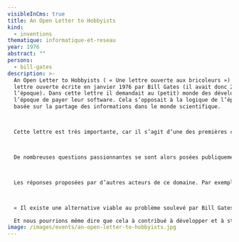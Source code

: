 ```yaml
---
visibleInCms: true
title: An Open Letter to Hobbyists
kind:
  - inventions
thematique: informatique-et-reseau
year: 1976
abstract: ""
persons:
  - bill-gates
description: >-
  An Open Letter to Hobbyists ( « Une lettre ouverte aux bricoleurs ») est une
  lettre ouverte écrite en janvier 1976 par Bill Gates (il avait donc 21 ans à
  l’époque). Dans cette lettre il demandait au (petit) monde des développeurs de
  l’époque de payer leur software. Cela s’opposait à la logique de l’époque
  basée sur la partage des informations dans le monde scientifique.



  Cette lettre est très importante, car il s’agit d’une des premières confrontations entre le point de vue mercantile et le point de vue des hackers/développeurs sur la nature même des logiciels.



  De nombreuses questions passionnantes se sont alors posées publiquement : le logiciel doit-il être vendu avec le hardware, doit-il être donné, doit-il être vendu séparément, peut-il être partagé, peut-il être modifié, est-il une oeuvre de l’esprit (et donc protégé par le droit d’auteur)…



  Les réponses proposées par d’autres acteurs de ce domaine. Par exemple la proposition de Jim Warren du Homebrew Computer Club est très pertinente (même 40 ans plus tard).



  « Il existe une alternative viable au problème soulevé par Bill Gates dans sa lettre vindicative contre les « computer hobbyists » : si un logiciel est gratuit ou si bon marché que l’acheter est bien plus facile que de le dupliquer, alors ce n’est pas du vol. »— Jim Warren, juillet 197629

  Et nous pourrions même dire que cela à contribué à développer et à structurer le mouvement Open Source avec Richard Stallman et son projet GNU du début des années 1980.
image: /images/events/an-open-letter-to-hobbyists.jpg
---
```


